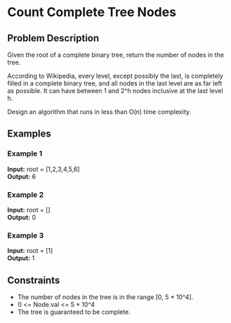 # Count Complete Tree Nodes

## Problem Description

Given the root of a complete binary tree, return the number of nodes in the tree.

According to Wikipedia, every level, except possibly the last, is completely filled in a complete binary tree, and all nodes in the last level are as far left as possible. It can have between 1 and 2^h nodes inclusive at the last level h.

Design an algorithm that runs in less than O(n) time complexity.

## Examples

### Example 1

**Input:** root = [1,2,3,4,5,6]  
**Output:** 6

### Example 2

**Input:** root = []  
**Output:** 0

### Example 3

**Input:** root = [1]  
**Output:** 1

## Constraints

- The number of nodes in the tree is in the range [0, 5 * 10^4].
- 0 <= Node.val <= 5 * 10^4
- The tree is guaranteed to be complete.
